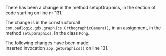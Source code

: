 There has been a change in the method setupGraphics, in the section of code starting on line nr 131.
  
The change is in the constructorcall ```com.badlogic.gdx.graphics.OrthographicCamera()```, in an assignment, in the method ```setupGraphics```, in the class ```Pong```.
  
The following changes have been made:  
Inserted invocation ```app.getGraphics()``` on line 131.  
